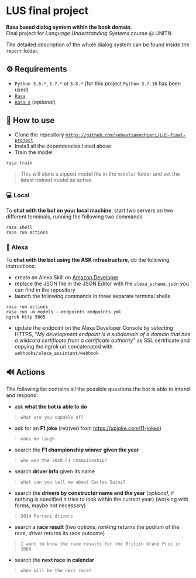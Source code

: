 # LUS final project
**Rasa based dialog system within the book domain**.  
Final project for *Language Understanding Systems* course @ UNITN

The detailed description of the whole dialog system can be found inside the `report` folder. 

## ⚙️ Requirements

- `Python 3.6.*`, `3.7.*` or `3.8.*` (for this project `Python 3.7.10` has been used)
- [`Rasa`](https://rasa.com/docs/rasa/installation)
- [`Rasa X`](https://rasa.com/docs/rasa-x/) (*optional*)

## 🔧 How to use

- Clone the repository [`https://github.com/sebastianochiari/LUS-final-project`](https://github.com/sebastianochiari/LUS-final-project)
- Install all the dependencies listed above
- Train the model  
```
rasa train
```
> This will store a zipped model file in the `models/` folder and set the latest trained model as active.

### 💻 Local
To **chat with the bot on your local machine**, start two servers on two different terminals, running the following two commands
```
rasa shell
rasa run actions
```

### 🔮 Alexa
To **chat with the bot using the ASK infrastructure**, do the following instructions:

- create an Alexa Skill on [Amazon Developer](https://developer.amazon.com/it-IT/alexa/alexa-skills-kit)
- replace the JSON file in the JSON Editor with the `alexa_schema.json` you can find in the repository
- launch the following commands in three separate terminal shells
```
rasa run actions
rasa run -m models --endpoints endpoints.yml
ngrok http 5005
```
- update the endpoint on the Alexa Developer Console by selecting HTTPS, "*My development endpoint is a subdomain of a domain that has a wildcard certificate from a certificate authority*" as SSL certificate and copying the ngrok url concatenated with `webhooks/alexa_assistant/webhook`

## 🔊 Actions

The following list contains all the possible questions the bot is able to intend and respond:
- ask **what the bot is able to do**
> `what are you capable of?`
- ask for an **F1 joke** (retrived from https://upjoke.com/f1-jokes)
> `make me laugh`
- search the **F1 championship winner given the year**
> `who won the 2020 F1 championship?`
- search **driver info** given its name
> `what can you tell me about Carlos Sainz?`
- search the **drivers by constructor name and the year** (*optional*, if nothing is specified it tries to look within the current year) (working with forms, maybe not necessary)  
> `2014 Ferrari drivers`
- search a **race result** (two options, *ranking* returns the podium of the race, *driver* returns its race outcome)
> `I want to know the race results for the British Grand Prix in 2008`
- search the **next race in calendar**
> `when will be the next race?`
